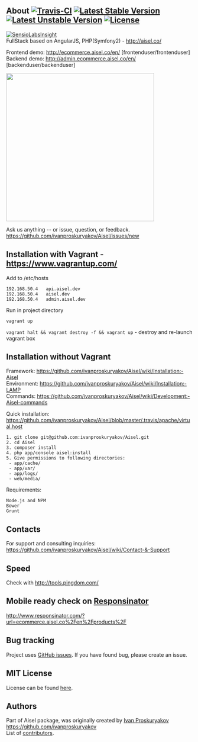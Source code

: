 About [![Travis-CI](https://travis-ci.org/ivanproskuryakov/Aisel.svg?branch=master)](https://travis-ci.org/ivanproskuryakov/Aisel) [![Latest Stable Version](https://poser.pugx.org/aisel/aisel/v/stable.svg)](https://packagist.org/packages/aisel/aisel) [![Latest Unstable Version](https://poser.pugx.org/aisel/aisel/v/unstable.svg)](https://packagist.org/packages/aisel/aisel) [![License](https://poser.pugx.org/aisel/aisel/license.svg)](https://packagist.org/packages/aisel/aisel)
-----------------------------------

[![SensioLabsInsight](https://insight.sensiolabs.com/projects/e3761c26-4de8-4679-8645-ddedad0ae4a4/big.png)](https://insight.sensiolabs.com/projects/e3761c26-4de8-4679-8645-ddedad0ae4a4)<br/>
FullStack based on AngularJS, PHP(Symfony2) - http://aisel.co/

Frontend demo: http://ecommerce.aisel.co/en/ [frontenduser/frontenduser]<br/>
Backend demo: http://admin.ecommerce.aisel.co/en/ [backenduser/backenduser]<br/>

<img width="400" src="http://aisel.co/images/frontend_product_view.png"/>


Ask us anything -- or issue, question, or feedback.
https://github.com/ivanproskuryakov/Aisel/issues/new

Installation with Vagrant - https://www.vagrantup.com/
-----------------------------------
Add to /etc/hosts<br/>
```
192.168.50.4   api.aisel.dev
192.168.50.4   aisel.dev
192.168.50.4   admin.aisel.dev
```
Run in project directory<br/>
```
vagrant up
```

```vagrant halt && vagrant destroy -f && vagrant up```  - destroy and re-launch vagrant box




Installation without Vagrant
-----------------------------------
Framework: https://github.com/ivanproskuryakov/Aisel/wiki/Installation:-Aisel<br/>
Environment: https://github.com/ivanproskuryakov/Aisel/wiki/Installation:-LAMP<br/>
Commands: https://github.com/ivanproskuryakov/Aisel/wiki/Development:-Aisel-commands<br/>

Quick installation:<br/>
https://github.com/ivanproskuryakov/Aisel/blob/master/.travis/apache/virtual.host<br/>

```
1. git clone git@github.com:ivanproskuryakov/Aisel.git
2. cd Aisel
3. composer install
4. php app/console aisel:install
5. Give permissions to following directories: 
 - app/cache/
 - app/var/
 - app/logs/
 - web/media/
```

Requirements:<br/>
```
Node.js and NPM
Bower
Grunt
```

Contacts
-----------------------------------
For support and consulting inquiries: https://github.com/ivanproskuryakov/Aisel/wiki/Contact-&-Support

Speed
-----------------------------------
Check with http://tools.pingdom.com/

Mobile ready check on [Responsinator](http://www.responsinator.com/)
-----------------------------------
http://www.responsinator.com/?url=ecommerce.aisel.co%2Fen%2Fproducts%2F

Bug tracking
-----------------------------------
Project uses [GitHub issues](https://github.com/ivanproskuryakov/Aisel/issues).
If you have found bug, please create an issue.

MIT License
-----------------------------------
License can be found [here](https://github.com/ivanproskuryakov/Aisel/blob/master/LICENSE).

Authors
-----------------------------------
Part of Aisel package, was originally created by [Ivan Proskuryakov](https://github.com/ivanproskuryakov) https://github.com/ivanproskuryakov<br/>
List of [contributors](https://github.com/ivanproskuryakov/AiselConfigBundle/graphs/contributors).
